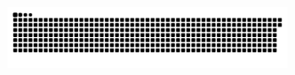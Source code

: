 <picture>
  <source media="(prefers-color-scheme: dark)" srcset="https://github.com/HunterEkko/HunterEkko/blob/output/github-snake-dark.svg" />
  <source media="(prefers-color-scheme: light)" srcset="https://github.com/HunterEkko/HunterEkko/blob/output/github-snake.svg" />
  <img alt="github-snake" src="https://github.com/HunterEkko/HunterEkko/blob/output/github-snake.svg" />
</picture>
